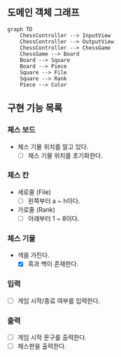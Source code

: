 ## 도메인 객체 그래프

```mermaid
graph TD
    ChessController --> InputView
    ChessController --> OutputView
    ChessController --> ChessGame
    ChessGame --> Board
    Board --> Square
    Board --> Piece
    Square --> File
    Square --> Rank
    Piece --> Color
```

## 구현 기능 목록

### 체스 보드

- 체스 기물 위치를 알고 있다.
    - [ ] 체스 기물 위치를 초기화한다.

### 체스 칸

- 세로줄 (File)
    - [ ] 왼쪽부터 a ~ h이다.
- 가로줄 (Rank)
    - [ ] 아래부터 1 ~ 8이다.

### 체스 기물

- 색을 가진다.
    - [x] 흑과 백이 존재한다.

### 입력

- [ ] 게임 시작/종료 여부를 입력한다.

### 출력

- [ ] 게임 시작 문구를 출력한다.
- [ ] 체스판을 출력한다.
